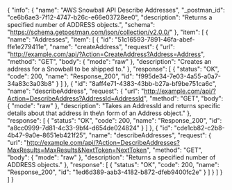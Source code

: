 {
  "info": {
    "name": "AWS Snowball API Describe Addresses",
    "_postman_id": "ce6b6ae3-7f12-4747-b26c-e66e03728ee0",
    "description": "Returns a specified number of ADDRESS objects.",
    "schema": "https://schema.getpostman.com/json/collection/v2.0.0/"
  },
  "item": [
    {
      "name": "Addresses",
      "item": [
        {
          "id": "51c16593-7891-46fa-abef-ffe1e279411e",
          "name": "createAddress",
          "request": {
            "url": "http://example.com/api/?Action=CreateAddress?Address=Address",
            "method": "GET",
            "body": {
              "mode": "raw"
            },
            "description": "Creates an address for a Snowball to be shipped to."
          },
          "response": [
            {
              "status": "OK",
              "code": 200,
              "name": "Response_200",
              "id": "f995de34-7e03-4a55-a0a7-34a83c3a03b8"
            }
          ]
        },
        {
          "id": "8aff4e71-4383-43bb-b27a-bf9be751ca6c",
          "name": "describeAddress",
          "request": {
            "url": "http://example.com/api/?Action=DescribeAddress?AddressId=AddressId",
            "method": "GET",
            "body": {
              "mode": "raw"
            },
            "description": "Takes an AddressId and returns specific details about that address in the\n      form of an Address object."
          },
          "response": [
            {
              "status": "OK",
              "code": 200,
              "name": "Response_200",
              "id": "a8cc0999-7d81-4c33-9bf4-d654de024824"
            }
          ]
        },
        {
          "id": "cde1cb82-c2b8-4b47-9a0e-8651eb421f25",
          "name": "describeAddresses",
          "request": {
            "url": "http://example.com/api/?Action=DescribeAddresses?MaxResults=MaxResults&NextToken=NextToken",
            "method": "GET",
            "body": {
              "mode": "raw"
            },
            "description": "Returns a specified number of ADDRESS objects."
          },
          "response": [
            {
              "status": "OK",
              "code": 200,
              "name": "Response_200",
              "id": "1ed6d389-aab3-4182-b872-dfeb9400fc2e"
            }
          ]
        }
      ]
    }
  ]
}
